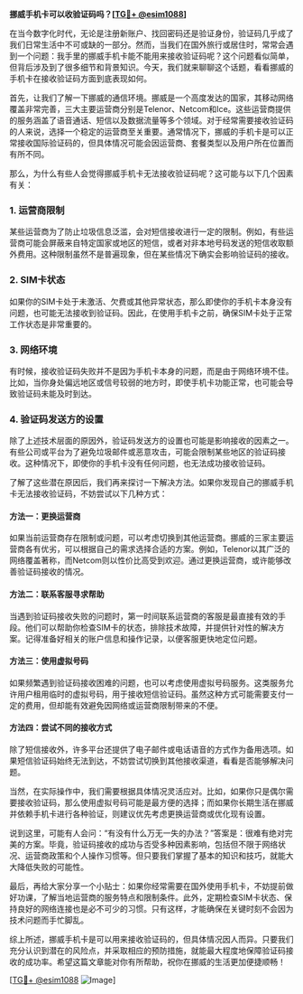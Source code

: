 **挪威手机卡可以收验证码吗？[[TG💪+ @esim1088](https://t.me/s/esim1088)]**

在当今数字化时代，无论是注册新账户、找回密码还是验证身份，验证码几乎成了我们日常生活中不可或缺的一部分。然而，当我们在国外旅行或居住时，常常会遇到一个问题：我手里的挪威手机卡能不能用来接收验证码呢？这个问题看似简单，但背后涉及到了很多细节和背景知识。今天，我们就来聊聊这个话题，看看挪威的手机卡在接收验证码方面到底表现如何。

首先，让我们了解一下挪威的通信环境。挪威是一个高度发达的国家，其移动网络覆盖非常完善，三大主要运营商分别是Telenor、Netcom和Ice。这些运营商提供的服务涵盖了语音通话、短信以及数据流量等多个领域。对于经常需要接收验证码的人来说，选择一个稳定的运营商至关重要。通常情况下，挪威的手机卡是可以正常接收国际验证码的，但具体情况可能会因运营商、套餐类型以及用户所在位置而有所不同。

那么，为什么有些人会觉得挪威手机卡无法接收验证码呢？这可能与以下几个因素有关：

### 1. **运营商限制**
某些运营商为了防止垃圾信息泛滥，会对短信接收进行一定的限制。例如，有些运营商可能会屏蔽来自特定国家或地区的短信，或者对非本地号码发送的短信收取额外费用。这种限制虽然不是普遍现象，但在某些情况下确实会影响验证码的接收。

### 2. **SIM卡状态**
如果你的SIM卡处于未激活、欠费或其他异常状态，那么即使你的手机卡本身没有问题，也可能无法接收到验证码。因此，在使用手机卡之前，确保SIM卡处于正常工作状态是非常重要的。

### 3. **网络环境**
有时候，接收验证码失败并不是因为手机卡本身的问题，而是由于网络环境不佳。比如，当你身处偏远地区或信号较弱的地方时，即使手机卡功能正常，也可能会导致验证码未能及时到达。

### 4. **验证码发送方的设置**
除了上述技术层面的原因外，验证码发送方的设置也可能是影响接收的因素之一。有些公司或平台为了避免垃圾邮件或恶意攻击，可能会限制某些地区的验证码接收。这种情况下，即使你的手机卡没有任何问题，也无法成功接收验证码。

了解了这些潜在原因后，我们再来探讨一下解决方法。如果你发现自己的挪威手机卡无法接收验证码，不妨尝试以下几种方式：

#### 方法一：更换运营商
如果当前运营商存在限制或问题，可以考虑切换到其他运营商。挪威的三家主要运营商各有优劣，可以根据自己的需求选择合适的方案。例如，Telenor以其广泛的网络覆盖著称，而Netcom则以性价比高受到欢迎。通过更换运营商，或许能够改善验证码接收的情况。

#### 方法二：联系客服寻求帮助
当遇到验证码接收失败的问题时，第一时间联系运营商的客服是最直接有效的手段。他们可以帮助你检查SIM卡的状态，排除技术故障，并提供针对性的解决方案。记得准备好相关的账户信息和操作记录，以便客服更快地定位问题。

#### 方法三：使用虚拟号码
如果频繁遇到验证码接收困难的问题，也可以考虑使用虚拟号码服务。这类服务允许用户租用临时的虚拟号码，用于接收短信验证码。虽然这种方式可能需要支付一定的费用，但却能有效避免因网络或运营商限制带来的不便。

#### 方法四：尝试不同的接收方式
除了短信接收外，许多平台还提供了电子邮件或电话语音的方式作为备用选项。如果短信验证码始终无法到达，不妨尝试切换到其他接收渠道，看看是否能够解决问题。

当然，在实际操作中，我们需要根据具体情况灵活应对。比如，如果你只是偶尔需要接收验证码，那么使用虚拟号码可能是最方便的选择；而如果你长期生活在挪威并依赖手机卡进行各种验证，则建议优先考虑更换运营商或优化现有设置。

说到这里，可能有人会问：“有没有什么万无一失的办法？”答案是：很难有绝对完美的方案。毕竟，验证码接收的成功与否受多种因素影响，包括但不限于网络状况、运营商政策和个人操作习惯等。但只要我们掌握了基本的知识和技巧，就能大大降低失败的可能性。

最后，再给大家分享一个小贴士：如果你经常需要在国外使用手机卡，不妨提前做好功课，了解当地运营商的服务特点和限制条件。此外，定期检查SIM卡状态、保持良好的网络连接也是必不可少的习惯。只有这样，才能确保在关键时刻不会因为技术问题而手忙脚乱。

综上所述，挪威手机卡是可以用来接收验证码的，但具体情况因人而异。只要我们充分认识到潜在的风险点，并采取相应的预防措施，就能最大程度地保障验证码接收的成功率。希望这篇文章能对你有所帮助，祝你在挪威的生活更加便捷顺畅！

[[TG💪+ @esim1088](https://t.me/s/esim1088) ![Image](https://i.postimg.cc/4NQfJmqS/Snipaste-2025-05-13-00-14-12.png)]